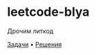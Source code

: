 # leetcode-blya

Дрочим литкод

[Задачи](https://seanprashad.com/leetcode-patterns/) • [Решения](https://www.youtube.com/watch?v=92_ZmKjtfxA&list=PLyHj6yBbnkUgC6T9RpPxEBUv3My9lPd7m)
